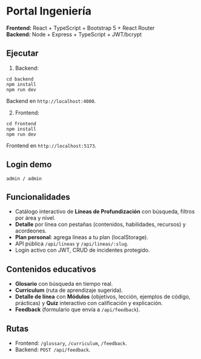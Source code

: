# Portal Ingeniería

**Frontend:** React + TypeScript + Bootstrap 5 + React Router  
**Backend:** Node + Express + TypeScript + JWT/bcrypt

## Ejecutar
1. Backend:
```
cd backend
npm install
npm run dev
```
Backend en `http://localhost:4000`.

2. Frontend:
```
cd frontend
npm install
npm run dev
```
Frontend en `http://localhost:5173`.

## Login demo
`admin / admin`

## Funcionalidades
- Catálogo interactivo de **Líneas de Profundización** con búsqueda, filtros por área y nivel.
- **Detalle** por línea con pestañas (contenidos, habilidades, recursos) y acordeones.
- **Plan personal**: agrega líneas a tu plan (localStorage).
- API pública `/api/lineas` y `/api/lineas/:slug`.
- Login activo con JWT, CRUD de incidentes protegido.


## Contenidos educativos
- **Glosario** con búsqueda en tiempo real.
- **Curriculum** (ruta de aprendizaje sugerida).
- **Detalle de línea** con **Módulos** (objetivos, lección, ejemplos de código, prácticas) y **Quiz** interactivo con calificación y explicación.
- **Feedback** (formulario que envía a `/api/feedback`).

## Rutas 
- Frontend: `/glossary`, `/curriculum`, `/feedback`.
- Backend: `POST /api/feedback`.
